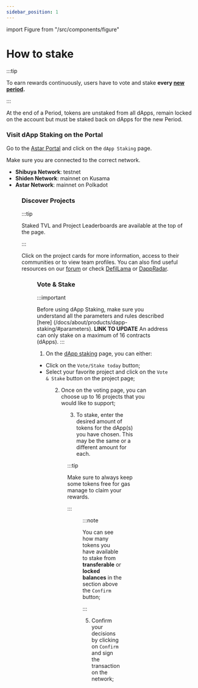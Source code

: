 ```yaml
---
sidebar_position: 1
---
```


import Figure from "/src/components/figure"

# How to stake

:::tip

To earn rewards continuously, users have to vote and stake **every [new period](/use/how-to-guides/layer-1/dapp-staking/for-stakers/).**

:::

At the end of a Period, tokens are unstaked from all dApps, remain locked on the account but must be staked back on dApps for the new Period.

### Visit dApp Staking on the Portal

Go to the [Astar Portal](https://portal.astar.network/astar/dapp-staking/discover) and click on the `dApp Staking` page.

Make sure you are connected to the correct network.
- **Shibuya Network**: testnet
- **Shiden Network**: mainnet on Kusama
- **Astar Network**: mainnet on Polkadot

<Figure src={require('/docs/use/how-to-guides/layer-1/dapp-staking/for-stakers/img/Networks.png').default } width="100%" /> 

### Discover Projects

:::tip

Staked TVL and Project Leaderboards are available at the top of the page. 


:::

Click on the project cards for more information, access to their communities or to view team profiles. You can also find useful resources on our [forum](https://forum.astar.network/) or check [DefilLama](https://defillama.com/) or [DappRadar](https://dappradar.com/).

<Figure src={require('/docs/use/how-to-guides/layer-1/dapp-staking/for-stakers/img/Projects_page.png').default } width="100%" /> 

### Vote & Stake

:::important

Before using dApp Staking, make sure you understand all the parameters and rules described [here] (/docs/about/products/dapp-staking/#parameters).   **LINK TO UPDATE**
An address can only stake on a maximum of 16 contracts (dApps).
:::

1) On the [dApp staking](https://portal.astar.network/astar/dapp-staking/discover) page, you can either:

- Click on the `Vote/Stake today` button;
- Select your favorite project and click on the `Vote & Stake` button on the project page;

<Figure src={require('/docs/use/how-to-guides/layer-1/dapp-staking/for-stakers/img/Vote_Page.png').default } width="100%" /> 

2) Once on the voting page, you can choose up to 16 projects that you would like to support;


<Figure src={require('/docs/use/how-to-guides/layer-1/dapp-staking/for-stakers/img/Staking_Page.png').default } width="85%" /> 

3) To stake, enter the desired amount of tokens for the dApp(s) you have chosen. This may be the same or a different amount for each.

:::tip

Make sure to always keep some tokens free for gas manage to claim your rewards.

:::

<Figure src={require('/docs/use/how-to-guides/layer-1/dapp-staking/for-stakers/img/Staking_Page_2.png').default } width="85%" /> 

:::note

You can see how many tokens you have available to stake from **transferable** or **locked balances** in the section above the `Confirm` button;

:::

5) Confirm your decisions by clicking on `Confirm` and sign the transaction on the network;
